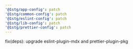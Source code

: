 ```yaml
---
'@1stg/app-config': patch
'@1stg/common-config': patch
'@1stg/eslint-config': patch
'@1stg/lib-config': patch
'@1stg/prettier-config': patch
---
```


fix(deps): upgrade eslint-plugin-mdx and prettier-plugin-pkg
